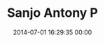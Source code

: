 ---
title: "Sanjo Antony P"
date: 2014-07-01 16:29:35 00:00
permalink: /sanjoant
twitter: ""
likes: [2449,2446,2434,2437,2363]
id: 2302
gravatar: "http://www.gravatar.com/avatar/1ab5a071e7622d0475818d05d5873a28"
---